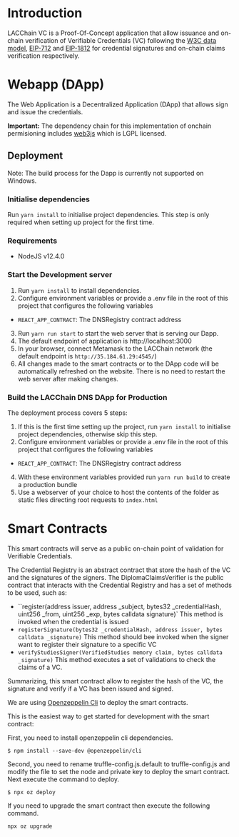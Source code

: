 # Introduction

LACChain VC is a Proof-Of-Concept application that allow issuance and on-chain verification of Verifiable Credentials (VC)
following the [W3C data model](https://www.w3.org/TR/vc-data-model/), [EIP-712](https://eips.ethereum.org/EIPS/eip-712) and [EIP-1812](https://eips.ethereum.org/EIPS/eip-1812) for credential signatures and on-chain claims verification respectively.

# Webapp (DApp)

The Web Application is a Decentralized Application (DApp) that allows sign and issue the credentials.  

**Important:** The dependency chain for this implementation of onchain permisioning includes [web3js](https://github.com/ethereum/web3.js/) which is LGPL licensed.

## Deployment
Note: The build process for the Dapp is currently not supported on Windows.

### Initialise dependencies ###
Run `yarn install` to initialise project dependencies. This step is only required when setting up project
for the first time.

### Requirements

-  NodeJS v12.4.0

### Start the Development server ####

1. Run `yarn install` to install dependencies.
2. Configure environment variables or provide a .env file in the root of this project that configures the following variables
- `REACT_APP_CONTRACT`: The DNSRegistry contract address
3. Run `yarn run start` to start the web server that is serving our Dapp.
4. The default endpoint of application is http://localhost:3000
5. In your browser, connect Metamask to the LACChain network (the default endpoint is `http://35.184.61.29:4545/`)
6. All changes made to the smart contracts or to the DApp code will be automatically refreshed on the website.
   There is no need to restart the web server after making changes.

### Build the LACChain DNS DApp for Production ####

The deployment process covers 5 steps:
1. If this is the first time setting up the project, run `yarn install` to initialise project dependencies, otherwise skip this step.
2. Configure environment variables or provide a .env file in the root of this project that configures the following variables
- `REACT_APP_CONTRACT`: The DNSRegistry contract address
4. With these environment variables provided run `yarn run build` to create a production bundle
4. Use a webserver of your choice to host the contents of the folder as static files directing root requests to `index.html`

# Smart Contracts

This smart contracts will serve as a public on-chain point of validation for Verifiable Credentials.

The Credential Registry is an abstract contract that store the hash of the VC and the signatures of the signers.
The DiplomaClaimsVerifier is the public contract that interacts with the Credential Registry and has a set of methods to be used, such as:
 - ``register(address issuer, address _subject, bytes32 _credentialHash, uint256 _from, uint256 _exp, bytes calldata signature)`
   This method is invoked when the credential is issued
 - ``registerSignature(bytes32 _credentialHash, address issuer, bytes calldata _signature)``
   This method should bee invoked when the signer want to register their signature to a specific VC
 - ``verifyStudiesSigner(VerifiedStudies memory claim, bytes calldata _signature)``
   This method executes a set of validations to check the claims of a VC.

Summarizing, this smart contract allow to register the hash of the VC, the signature and verify if a VC has been issued and signed.

We are using [Openzeppelin Cli](https://docs.openzeppelin.com/cli/2.8/) to deploy the smart contracts.

This is the easiest way to get started for development with the smart contract:

First, you need to install openzeppelin cli dependencies.

```$ npm install --save-dev @openzeppelin/cli```

Second, you need to rename truffle-config.js.default to truffle-config.js and modify the file to set the node and private key to deploy the smart contract. Next execute the command to deploy.

```$ npx oz deploy```

If you need to upgrade the smart contract then execute the following command.

```npx oz upgrade```
